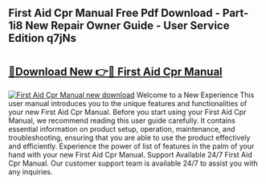 ## First Aid Cpr Manual Free Pdf Download - Part-1i8 New Repair Owner Guide - User Service Edition q7jNs

# <h2><a href="http://bc41817.oget.top/?id=First+Aid+Cpr+Manual">🔗Download New 👉🔴 First Aid Cpr Manual</a></h2>

[![First Aid Cpr Manual new download](https://i.imgur.com/5g1atiW.png)](http://bc41817.oget.top/?id=First+Aid+Cpr+Manual)
Welcome to a New Experience This user manual introduces you to the unique features and functionalities of your new First Aid Cpr Manual. Before you start using your First Aid Cpr Manual, we recommend reading this user guide carefully. It contains essential information on product setup, operation, maintenance, and troubleshooting, ensuring that you are able to use the product effectively and efficiently. Experience the power of list of features in the palm of your hand with your new First Aid Cpr Manual. Support Available 24/7 First Aid Cpr Manual. Our customer support team is available 24/7 to assist you with any inquiries.
